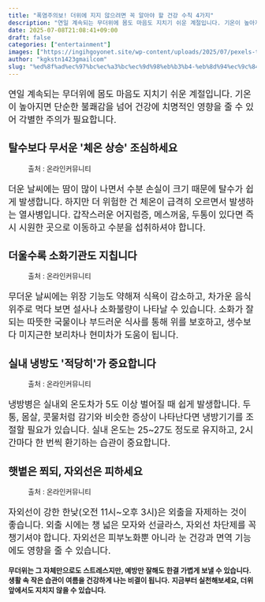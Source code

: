 ```yaml
---
title: "폭염주의보! 더위에 지지 않으려면 꼭 알아야 할 건강 수칙 4가지"
description: "연일 계속되는 무더위에 몸도 마음도 지치기 쉬운 계절입니다. 기온이 높아지면 단순한 불쾌감을 넘어 건강에 치명적인 영향을 줄 수 있어 각별한 주의가 필요합니다."
date: 2025-07-08T21:08:41+09:00
draft: false
categories: ["entertainment"]
images: ["https://ingihgoyonet.site/wp-content/uploads/2025/07/pexels-tima-miroshnichenko-8376208-1024x683.jpg", "https://ingihgoyonet.site/wp-content/uploads/2025/07/pexels-mart-production-7880205-683x1024.jpg", "https://ingihgoyonet.site/wp-content/uploads/2025/07/pexels-olly-3807629-2-1024x685.jpg", "https://ingihgoyonet.site/wp-content/uploads/2025/07/pexels-goumbik-296234-1024x678.jpg"]
author: "kgkstn1423gmailcom"
slug: "%ed%8f%ad%ec%97%bc%ec%a3%bc%ec%9d%98%eb%b3%b4-%eb%8d%94%ec%9c%84%ec%97%90-%ec%a7%80%ec%a7%80-%ec%95%8a%ec%9c%bc%eb%a0%a4%eb%a9%b4-%ea%bc%ad-%ec%95%8c%ec%95%84%ec%95%bc-%ed%95%a0-%ea%b1%b4%ea%b0%95"
---
```


<p style="font-size:18px">연일 계속되는 무더위에 몸도 마음도 지치기 쉬운 계절입니다. 기온이 높아지면 단순한 불쾌감을 넘어 건강에 치명적인 영향을 줄 수 있어 각별한 주의가 필요합니다.</p> <h2 >탈수보다 무서운 '체온 상승' 조심하세요</h2> <figure ><img src="https://ingihgoyonet.site/wp-content/uploads/2025/07/pexels-tima-miroshnichenko-8376208-1024x683.jpg" alt="" style="aspect-ratio:16/9;object-fit:cover"/><figcaption >출처 : 온라인커뮤니티</figcaption></figure> <p style="font-size:18px">더운 날씨에는 땀이 많이 나면서 수분 손실이 크기 때문에 탈수가 쉽게 발생합니다. 하지만 더 위험한 건 체온이 급격히 오르면서 발생하는 열사병입니다. 갑작스러운 어지럼증, 메스꺼움, 두통이 있다면 즉시 시원한 곳으로 이동하고 수분을 섭취하셔야 합니다.</p> <h2 >더울수록 소화기관도 지칩니다</h2> <figure ><img src="https://ingihgoyonet.site/wp-content/uploads/2025/07/pexels-mart-production-7880205-683x1024.jpg" alt="" style="aspect-ratio:16/9;object-fit:cover"/><figcaption >출처 : 온라인커뮤니티</figcaption></figure> <p style="font-size:18px">무더운 날씨에는 위장 기능도 약해져 식욕이 감소하고, 차가운 음식 위주로 먹다 보면 설사나 소화불량이 나타날 수 있습니다. 소화가 잘 되는 따뜻한 국물이나 부드러운 식사를 통해 위를 보호하고, 생수보다 미지근한 보리차나 현미차가 도움이 됩니다.</p> <h2 >실내 냉방도 '적당히'가 중요합니다</h2> <figure ><img src="https://ingihgoyonet.site/wp-content/uploads/2025/07/pexels-olly-3807629-2-1024x685.jpg" alt="" style="aspect-ratio:16/9;object-fit:cover"/><figcaption >출처 : 온라인커뮤니티</figcaption></figure> <p style="font-size:18px">냉방병은 실내외 온도차가 5도 이상 벌어질 때 쉽게 발생합니다. 두통, 몸살, 콧물처럼 감기와 비슷한 증상이 나타난다면 냉방기기를 조절할 필요가 있습니다. 실내 온도는 25~27도 정도로 유지하고, 2시간마다 한 번씩 환기하는 습관이 중요합니다.</p> <h2 >햇볕은 쬐되, 자외선은 피하세요</h2> <figure ><img src="https://ingihgoyonet.site/wp-content/uploads/2025/07/pexels-goumbik-296234-1024x678.jpg" alt="" style="aspect-ratio:16/9;object-fit:cover"/><figcaption >출처 : 온라인커뮤니티</figcaption></figure> <p style="font-size:18px">자외선이 강한 한낮(오전 11시~오후 3시)은 외출을 자제하는 것이 좋습니다. 외출 시에는 챙 넓은 모자와 선글라스, 자외선 차단제를 꼭 챙기셔야 합니다. 자외선은 피부노화뿐 아니라 눈 건강과 면역 기능에도 영향을 줄 수 있습니다.</p> <p><strong>무더위는 그 자체만으로도 스트레스지만, 예방만 잘해도 한결 가볍게 보낼 수 있습니다.</strong> <strong>생활 속 작은 습관이 여름을 건강하게 나는 비결이 됩니다.</strong> <strong>지금부터 실천해보세요, 더위 앞에서도 지치지 않을 수 있습니다.</strong></p>